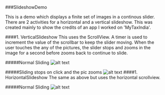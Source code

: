 ###SlideshowDemo

This is a demo which displays a finite set of images in a continous slider.
There are 2 activities for a horizontal and a vertical slideshow. This was created mainly to show the credits
of an app I worked on 'MyTaxIndia'. 

####1. VerticalSlideshow
This uses the ScrollView. A timer is used to increment the value of the scrollbar to keep the slider moving.
When the user touches the any of the pictures, the slider stops and zooms in the image for a second before
zooms back to continue to slide.

#####Normal Sliding
![alt text](https://github.com/blessenm/SlideshowDemo/raw/master/h1.png "Normal State")

#####Sliding stops on click and the pic zooms
![alt text](https://github.com/blessenm/SlideshowDemo/raw/master/h2.png "Image clicked and zoom")
####1. HorizontalSlideshow 
The same as above but uses the horizontal scrollview.

#####Normal Sliding
![alt text](https://github.com/blessenm/SlideshowDemo/raw/master/v1.png "Normal State")